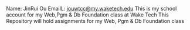 Name: JinRui Ou  EmailL: jouwtcc@my.waketech.edu
This is my school account for my Web,Pgm & Db Foundation class at Wake Tech
This Repository will hold assignments for my Web, Pgm & Db Foundation class